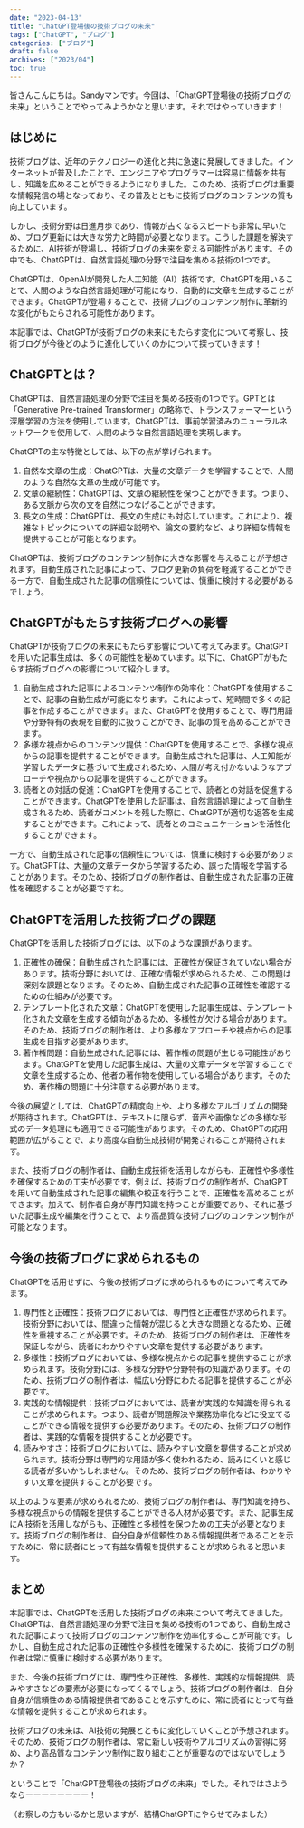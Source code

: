 ```yaml
---
date: "2023-04-13"
title: "ChatGPT登場後の技術ブログの未来"
tags: ["ChatGPT", "ブログ"]
categories: ["ブログ"]
draft: false
archives: ["2023/04"]
toc: true
---
```


皆さんこんにちは。Sandyマンです。今回は、「ChatGPT登場後の技術ブログの未来」ということでやってみようかなと思います。それではやっていきます！

## はじめに
技術ブログは、近年のテクノロジーの進化と共に急速に発展してきました。インターネットが普及したことで、エンジニアやプログラマーは容易に情報を共有し、知識を広めることができるようになりました。このため、技術ブログは重要な情報発信の場となっており、その普及とともに技術ブログのコンテンツの質も向上しています。

しかし、技術分野は日進月歩であり、情報が古くなるスピードも非常に早いため、ブログ更新には大きな労力と時間が必要となります。こうした課題を解決するために、AI技術が登場し、技術ブログの未来を変える可能性があります。その中でも、ChatGPTは、自然言語処理の分野で注目を集める技術の1つです。

ChatGPTは、OpenAIが開発した人工知能（AI）技術です。ChatGPTを用いることで、人間のような自然言語処理が可能になり、自動的に文章を生成することができます。ChatGPTが登場することで、技術ブログのコンテンツ制作に革新的な変化がもたらされる可能性があります。

本記事では、ChatGPTが技術ブログの未来にもたらす変化について考察し、技術ブログが今後どのように進化していくのかについて探っていきます！

## ChatGPTとは？
ChatGPTは、自然言語処理の分野で注目を集める技術の1つです。GPTとは「Generative Pre-trained Transformer」の略称で、トランスフォーマーという深層学習の方法を使用しています。ChatGPTは、事前学習済みのニューラルネットワークを使用して、人間のような自然言語処理を実現します。

ChatGPTの主な特徴としては、以下の点が挙げられます。

1. 自然な文章の生成：ChatGPTは、大量の文章データを学習することで、人間のような自然な文章の生成が可能です。
2. 文章の継続性：ChatGPTは、文章の継続性を保つことができます。つまり、ある文脈から次の文を自然につなげることができます。
3. 長文の生成：ChatGPTは、長文の生成にも対応しています。これにより、複雑なトピックについての詳細な説明や、論文の要約など、より詳細な情報を提供することが可能となります。

ChatGPTは、技術ブログのコンテンツ制作に大きな影響を与えることが予想されます。自動生成された記事によって、ブログ更新の負荷を軽減することができる一方で、自動生成された記事の信頼性については、慎重に検討する必要があるでしょう。

## ChatGPTがもたらす技術ブログへの影響
ChatGPTが技術ブログの未来にもたらす影響について考えてみます。ChatGPTを用いた記事生成は、多くの可能性を秘めています。以下に、ChatGPTがもたらす技術ブログへの影響について紹介します。

1. 自動生成された記事によるコンテンツ制作の効率化：ChatGPTを使用することで、記事の自動生成が可能になります。これによって、短時間で多くの記事を作成することができます。また、ChatGPTを使用することで、専門用語や分野特有の表現を自動的に扱うことができ、記事の質を高めることができます。
2. 多様な視点からのコンテンツ提供：ChatGPTを使用することで、多様な視点からの記事を提供することができます。自動生成された記事は、人工知能が学習したデータに基づいて生成されるため、人間が考え付かないようなアプローチや視点からの記事を提供することができます。
3. 読者との対話の促進：ChatGPTを使用することで、読者との対話を促進することができます。ChatGPTを使用した記事は、自然言語処理によって自動生成されるため、読者がコメントを残した際に、ChatGPTが適切な返答を生成することができます。これによって、読者とのコミュニケーションを活性化することができます。

一方で、自動生成された記事の信頼性については、慎重に検討する必要があります。ChatGPTは、大量の文章データから学習するため、誤った情報を学習することがあります。そのため、技術ブログの制作者は、自動生成された記事の正確性を確認することが必要ですね。

## ChatGPTを活用した技術ブログの課題
ChatGPTを活用した技術ブログには、以下のような課題があります。

1. 正確性の確保：自動生成された記事には、正確性が保証されていない場合があります。技術分野においては、正確な情報が求められるため、この問題は深刻な課題となります。そのため、自動生成された記事の正確性を確認するための仕組みが必要です。
2. テンプレート化された文章：ChatGPTを使用した記事生成は、テンプレート化された文章を生成する傾向があるため、多様性が欠ける場合があります。そのため、技術ブログの制作者は、より多様なアプローチや視点からの記事生成を目指す必要があります。
3. 著作権問題：自動生成された記事には、著作権の問題が生じる可能性があります。ChatGPTを使用した記事生成は、大量の文章データを学習することで文章を生成するため、他者の著作物を使用している場合があります。そのため、著作権の問題に十分注意する必要があります。

今後の展望としては、ChatGPTの精度向上や、より多様なアルゴリズムの開発が期待されます。ChatGPTは、テキストに限らず、音声や画像などの多様な形式のデータ処理にも適用できる可能性があります。そのため、ChatGPTの応用範囲が広がることで、より高度な自動生成技術が開発されることが期待されます。

また、技術ブログの制作者は、自動生成技術を活用しながらも、正確性や多様性を確保するための工夫が必要です。例えば、技術ブログの制作者が、ChatGPTを用いて自動生成された記事の編集や校正を行うことで、正確性を高めることができます。加えて、制作者自身が専門知識を持つことが重要であり、それに基づいた記事生成や編集を行うことで、より高品質な技術ブログのコンテンツ制作が可能となります。

## 今後の技術ブログに求められるもの
ChatGPTを活用せずに、今後の技術ブログに求められるものについて考えてみます。

1. 専門性と正確性：技術ブログにおいては、専門性と正確性が求められます。技術分野においては、間違った情報が混じると大きな問題となるため、正確性を重視することが必要です。そのため、技術ブログの制作者は、正確性を保証しながら、読者にわかりやすい文章を提供する必要があります。
2. 多様性：技術ブログにおいては、多様な視点からの記事を提供することが求められます。技術分野には、多様な分野や分野特有の知識があります。そのため、技術ブログの制作者は、幅広い分野にわたる記事を提供することが必要です。
3. 実践的な情報提供：技術ブログにおいては、読者が実践的な知識を得られることが求められます。つまり、読者が問題解決や業務効率化などに役立てることができる情報を提供する必要があります。そのため、技術ブログの制作者は、実践的な情報を提供することが必要です。
4. 読みやすさ：技術ブログにおいては、読みやすい文章を提供することが求められます。技術分野は専門的な用語が多く使われるため、読みにくいと感じる読者が多いかもしれません。そのため、技術ブログの制作者は、わかりやすい文章を提供することが必要です。

以上のような要素が求められるため、技術ブログの制作者は、専門知識を持ち、多様な視点からの情報を提供することができる人材が必要です。また、記事生成にAI技術を活用しながらも、正確性と多様性を保つための工夫が必要となります。技術ブログの制作者は、自分自身が信頼性のある情報提供者であることを示すために、常に読者にとって有益な情報を提供することが求められると思います。

## まとめ
本記事では、ChatGPTを活用した技術ブログの未来について考えてきました。ChatGPTは、自然言語処理の分野で注目を集める技術の1つであり、自動生成された記事によって技術ブログのコンテンツ制作を効率化することが可能です。しかし、自動生成された記事の正確性や多様性を確保するために、技術ブログの制作者は常に慎重に検討する必要があります。

また、今後の技術ブログには、専門性や正確性、多様性、実践的な情報提供、読みやすさなどの要素が必要になってくるでしょう。技術ブログの制作者は、自分自身が信頼性のある情報提供者であることを示すために、常に読者にとって有益な情報を提供することが求められます。

技術ブログの未来は、AI技術の発展とともに変化していくことが予想されます。そのため、技術ブログの制作者は、常に新しい技術やアルゴリズムの習得に努め、より高品質なコンテンツ制作に取り組むことが重要なのではないでしょうか？

ということで「ChatGPT登場後の技術ブログの未来」でした。それではさようならーーーーーーーー！

（お察しの方もいるかと思いますが、結構ChatGPTにやらせてみました）